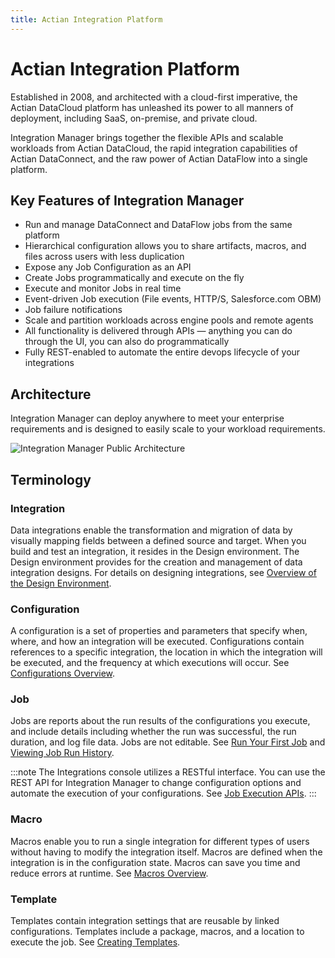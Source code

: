 ```yaml
---
title: Actian Integration Platform
---
```


# Actian Integration Platform

Established in 2008, and architected with a cloud-first imperative, the Actian DataCloud platform has unleashed its power to all manners of deployment, including SaaS, on-premise, and private cloud.

Integration Manager brings together the flexible APIs and scalable workloads from Actian DataCloud, the rapid integration capabilities of Actian DataConnect, and the raw power of Actian DataFlow into a single platform.

## Key Features of Integration Manager

* Run and manage DataConnect and DataFlow jobs from the same platform
* Hierarchical configuration allows you to share artifacts, macros, and files across users with less duplication
* Expose any Job Configuration as an API
* Create Jobs programmatically and execute on the fly
* Execute and monitor Jobs in real time
* Event-driven Job execution (File events, HTTP/S, Salesforce.com OBM)
* Job failure notifications
* Scale and partition workloads across engine pools and remote agents
* All functionality is delivered through APIs &mdash; anything you can do through the UI, you can also do programmatically
* Fully REST-enabled to automate the entire devops lifecycle of your integrations

## Architecture

Integration Manager can deploy anywhere to meet your enterprise requirements and is designed to easily scale to your workload requirements.

![Integration Manager Public Architecture](/img/Integration-Manager-Public-Architecture.png)

## Terminology

### Integration

Data integrations enable the transformation and migration of data by visually mapping fields between a defined source and target. When you build and test an integration, it resides in the Design environment. The Design environment provides for the creation and management of data integration designs. For details on designing integrations, see <a href="https://docs.actian.com/actiandataplatform/index.html#page/Integrations/Design.htm#ww708298" className="externalLink" target="_blank">Overview of the Design Environment</a>.

### Configuration

A configuration is a set of properties and parameters that specify when, where, and how an integration will be executed. Configurations contain references to a specific integration, the location in which the integration will be executed, and the frequency at which executions will occur. See [Configurations Overview](./integration-manager/configurations/configurations-overview.md).

### Job

Jobs are reports about the run results of the configurations you execute, and include details including whether the run was successful, the run duration, and log file data. Jobs are not editable. See [Run Your First Job](./integration-manager/configurations/run-your-first-job.md) and [Viewing Job Run History](./integration-manager/jobs/viewing-job-run-history.md).

:::note
The Integrations console utilizes a RESTful interface. You can use the REST API for Integration Manager to change configuration options and automate the execution of your configurations. See [Job Execution APIs](https://api.im.actiandatacloud.com/v2/apidocs/?urls.primaryName=Job%20Execution).
:::

### Macro

Macros enable you to run a single integration for different types of users without having to modify the integration itself. Macros are defined when the integration is in the configuration state. Macros can save you time and reduce errors at runtime. See [Macros Overview](./integration-manager/macros/macros-overview.md).

### Template

Templates contain integration settings that are reusable by linked configurations. Templates include a package, macros, and a location to execute the job. See [Creating Templates](./integration-manager/templates/creating-templates.md).